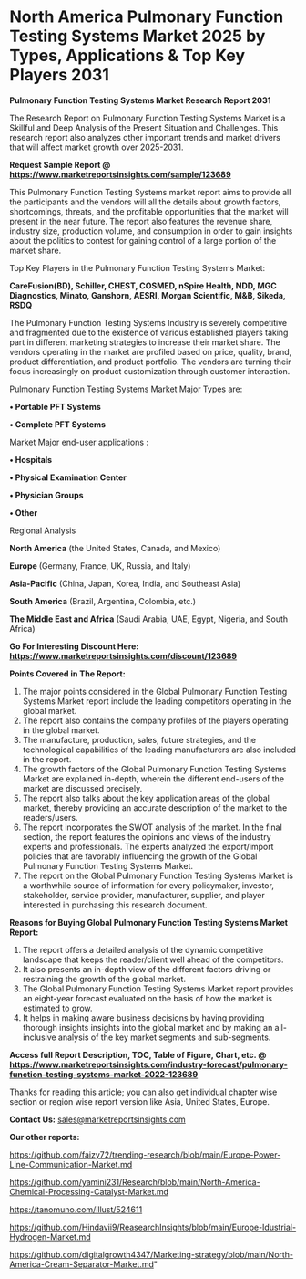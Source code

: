 # North America Pulmonary Function Testing Systems Market 2025 by Types, Applications & Top Key Players 2031

<strong>Pulmonary Function Testing Systems Market Research Report 2031</strong>

The Research Report on Pulmonary Function Testing Systems Market is a Skillful and Deep Analysis of the Present Situation and Challenges. This research report also analyzes other important trends and market drivers that will affect market growth over 2025-2031.

<strong>Request Sample Report @ <a href=https://www.marketreportsinsights.com/sample/123689>https://www.marketreportsinsights.com/sample/123689</a></strong>

This Pulmonary Function Testing Systems market report aims to provide all the participants and the vendors will all the details about growth factors, shortcomings, threats, and the profitable opportunities that the market will present in the near future. The report also features the revenue share, industry size, production volume, and consumption in order to gain insights about the politics to contest for gaining control of a large portion of the market share.

Top Key Players in the Pulmonary Function Testing Systems Market:

<strong>CareFusion(BD), Schiller, CHEST, COSMED, nSpire Health, NDD, MGC Diagnostics, Minato, Ganshorn, AESRI, Morgan Scientific, M&B, Sikeda, RSDQ</strong>

The Pulmonary Function Testing Systems Industry is severely competitive and fragmented due to the existence of various established players taking part in different marketing strategies to increase their market share. The vendors operating in the market are profiled based on price, quality, brand, product differentiation, and product portfolio. The vendors are turning their focus increasingly on product customization through customer interaction.

Pulmonary Function Testing Systems Market Major Types are:

<strong>• Portable PFT Systems

• Complete PFT Systems</strong>

Market Major end-user applications :

<strong>• Hospitals

• Physical Examination Center

• Physician Groups

• Other</strong>

Regional Analysis

</u><strong><b>North America</b></strong> (the United States, Canada, and Mexico)

<strong><b>Europe </b></strong>(Germany, France, UK, Russia, and Italy)

<strong><b>Asia-Pacific</b></strong> (China, Japan, Korea, India, and Southeast Asia)

<strong><b>South America</b></strong> (Brazil, Argentina, Colombia, etc.)

<strong><b>The Middle East and Africa</b></strong> (Saudi Arabia, UAE, Egypt, Nigeria, and South Africa)

<strong>Go For Interesting Discount Here: <a href=https://www.marketreportsinsights.com/discount/123689>https://www.marketreportsinsights.com/discount/123689</a></strong>

<strong>Points Covered in The Report:</strong>
<ol>
  <li>The major points considered in the Global Pulmonary Function Testing Systems Market report include the leading competitors operating in the global market.</li>
  <li>The report also contains the company profiles of the players operating in the global market.</li>
  <li>The manufacture, production, sales, future strategies, and the technological capabilities of the leading manufacturers are also included in the report.</li>
  <li>The growth factors of the Global Pulmonary Function Testing Systems Market are explained in-depth, wherein the different end-users of the market are discussed precisely.</li>
  <li>The report also talks about the key application areas of the global market, thereby providing an accurate description of the market to the readers/users.</li>
  <li>The report incorporates the SWOT analysis of the market. In the final section, the report features the opinions and views of the industry experts and professionals. The experts analyzed the export/import policies that are favorably influencing the growth of the Global Pulmonary Function Testing Systems Market.</li>
  <li>The report on the Global Pulmonary Function Testing Systems Market is a worthwhile source of information for every policymaker, investor, stakeholder, service provider, manufacturer, supplier, and player interested in purchasing this research document.</li>
</ol>
<strong>Reasons for Buying Global Pulmonary Function Testing Systems Market Report:</strong>

<ol>
  <li>The report offers a detailed analysis of the dynamic competitive landscape that keeps the reader/client well ahead of the competitors.</li>
  <li>It also presents an in-depth view of the different factors driving or restraining the growth of the global market.</li>
  <li>The Global Pulmonary Function Testing Systems Market report provides an eight-year forecast evaluated on the basis of how the market is estimated to grow.</li>
  <li>It helps in making aware business decisions by having providing thorough insights insights into the global market and by making an all-inclusive analysis of the key market segments and sub-segments.</li>
</ol>
<strong>Access full Report Description, TOC, Table of Figure, Chart, etc. @ <a href=https://www.marketreportsinsights.com/industry-forecast/pulmonary-function-testing-systems-market-2022-123689>https://www.marketreportsinsights.com/industry-forecast/pulmonary-function-testing-systems-market-2022-123689</a></strong>


Thanks for reading this article; you can also get individual chapter wise section or region wise report version like Asia, United States, Europe.

<strong>Contact Us:</strong>
sales@marketreportsinsights.com

<strong>Our other reports:</strong>

<a href=https://github.com/faizy72/trending-research/blob/main/Europe-Power-Line-Communication-Market.md>https://github.com/faizy72/trending-research/blob/main/Europe-Power-Line-Communication-Market.md</a>

<a href=https://github.com/yamini231/Research/blob/main/North-America-Chemical-Processing-Catalyst-Market.md>https://github.com/yamini231/Research/blob/main/North-America-Chemical-Processing-Catalyst-Market.md</a>

<a href=https://tanomuno.com/illust/524611>https://tanomuno.com/illust/524611</a>

<a href=https://github.com/Hindavii9/ReasearchInsights/blob/main/Europe-Idustrial-Hydrogen-Market.md>https://github.com/Hindavii9/ReasearchInsights/blob/main/Europe-Idustrial-Hydrogen-Market.md</a>

<a href=https://github.com/digitalgrowth4347/Marketing-strategy/blob/main/North-America-Cream-Separator-Market.md>https://github.com/digitalgrowth4347/Marketing-strategy/blob/main/North-America-Cream-Separator-Market.md</a>"
